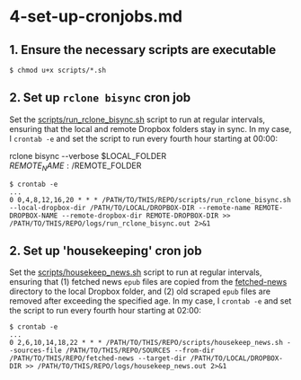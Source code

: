 # 4-set-up-cronjobs.md

## 1. Ensure the necessary scripts are executable

```shell
$ chmod u+x scripts/*.sh
```

## 2. Set up `rclone bisync` cron job

Set the [scripts/run_rclone_bisync.sh](../scripts/run_rclone_bisync.sh) script to run at regular intervals, ensuring that the local and remote Dropbox folders stay in sync. In my case, I `crontab -e` and set the script to run every fourth hour starting at 00:00:

rclone bisync --verbose $LOCAL_FOLDER $REMOTE_NAME:/$REMOTE_FOLDER

```shell
$ crontab -e
...
0 0,4,8,12,16,20 * * * /PATH/TO/THIS/REPO/scripts/run_rclone_bisync.sh --local-dropbox-dir /PATH/TO/LOCAL/DROPBOX-DIR --remote-name REMOTE-DROPBOX-NAME --remote-dropbox-dir REMOTE-DROPBOX-DIR >> /PATH/TO/THIS/REPO/logs/run_rclone_bisync.out 2>&1
```

## 2. Set up 'housekeeping' cron job

Set the [scripts/housekeep_news.sh](../scripts/housekeep_news.sh) script to run at regular intervals, ensuring that (1) fetched news `epub` files are copied from the [fetched-news](../fetched-news) directory to the local Dropbox folder, and (2) old scraped `epub` files are removed after exceeding the specified age. In my case, I `crontab -e` and set the script to run every fourth hour starting at 02:00:  

```shell
$ crontab -e
...
0 2,6,10,14,18,22 * * * /PATH/TO/THIS/REPO/scripts/housekeep_news.sh --sources-file /PATH/TO/THIS/REPO/SOURCES --from-dir /PATH/TO/THIS/REPO/fetched-news --target-dir /PATH/TO/LOCAL/DROPBOX-DIR >> /PATH/TO/THIS/REPO/logs/housekeep_news.out 2>&1
```